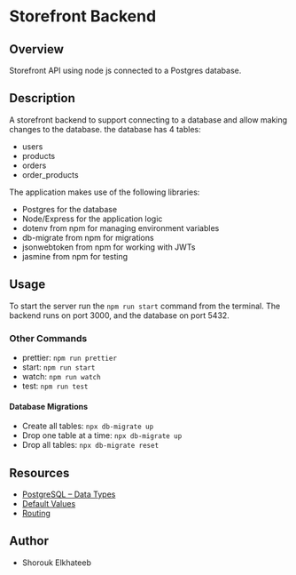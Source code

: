 # Storefront Backend

## Overview
Storefront API using node js connected to a Postgres database.

## Description
A storefront backend to support connecting to a database and allow making changes to the database. the database has 4 tables: 
- users
- products
- orders
- order_products

The  application makes use of the following libraries:
- Postgres for the database
- Node/Express for the application logic
- dotenv from npm for managing environment variables
- db-migrate from npm for migrations
- jsonwebtoken from npm for working with JWTs
- jasmine from npm for testing

## Usage
To start the server run the `npm run start` command from the terminal. The backend runs on port 3000, and the database on port 5432.
### Other Commands
- prettier: `npm run prettier`
- start: `npm run start`
- watch: `npm run watch`
- test: `npm run test`
#### Database Migrations
- Create all tables: `npx db-migrate up`
- Drop one table at a time: `npx db-migrate up`
- Drop all tables: `npx db-migrate reset`


## Resources
- [PostgreSQL – Data Types](https://www.geeksforgeeks.org/postgresql-data-types/)
- [Default Values](https://www.postgresql.org/docs/current/ddl-default.html#:~:text=If%20no%20default%20value%20is,after%20the%20column%20data%20type.)
- [Routing](https://expressjs.com/en/guide/routing.html)

## Author
- Shorouk Elkhateeb
